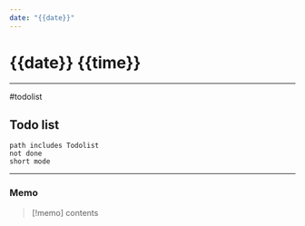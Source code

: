```yaml
---
date: "{{date}}"
---
```

# {{date}} {{time}}
---

#todolist


## Todo list

```tasks
path includes Todolist
not done
short mode
```
---
### Memo
> [!memo]
> contents
